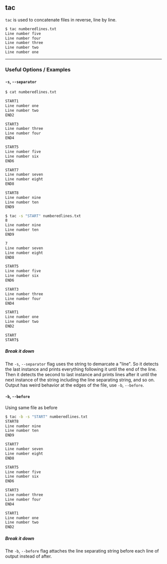 tac
---
`tac` is used to concatenate files in reverse, line by line.
<!-- one line explanation would go here -->

<!-- minimal example -->
~~~ bash
$ tac numberedlines.txt
Line number five
Line number four
Line number three
Line number two
Line number one
~~~

---

### Useful Options / Examples

#### `-s`, `--separator`

~~~ bash
$ cat numberedlines.txt

START1
Line number one
Line number two
END2

START3
Line number three
Line number four
END4

START5
Line number five
Line number six
END6

START7
Line number seven
Line number eight
END8

START8
Line number nine
Line number ten
END9

$ tac -s "START" numberedlines.txt
8
Line number nine
Line number ten
END9

7
Line number seven
Line number eight
END8

START5
Line number five
Line number six
END6

START3
Line number three
Line number four
END4

START1
Line number one
Line number two
END2

START
START$
~~~

##### Break it down

The `-s`, `--separator` flag uses the string to demarcate a "line". So it detects the last instance and prints everything following it until the end of the line. Then it detects the second to last instance and prints lines after it until the next instance of the string including the line separating string, and so on. Output has weird behavior at the edges of the file, use `-b`, `--before`.

#### `-b`, `--before`

Using same file as before

~~~ bash
$ tac -b -s "START" numberedlines.txt 
START8
Line number nine
Line number ten
END9

START7
Line number seven
Line number eight
END8

START5
Line number five
Line number six
END6

START3
Line number three
Line number four
END4

START1
Line number one
Line number two
END2
~~~

##### Break it down

The `-b`, `--before` flag attaches the line separating string before each line of output instead of after.
